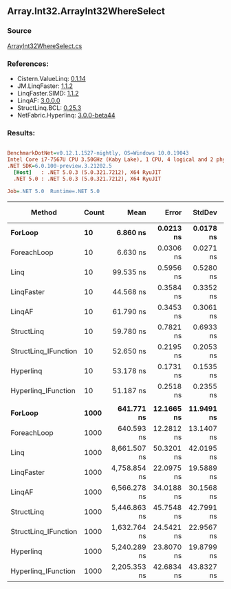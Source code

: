 ﻿## Array.Int32.ArrayInt32WhereSelect

### Source
[ArrayInt32WhereSelect.cs](../LinqBenchmarks/Array/Int32/ArrayInt32WhereSelect.cs)

### References:
- Cistern.ValueLinq: [0.1.14](https://www.nuget.org/packages/Cistern.ValueLinq/0.1.14)
- JM.LinqFaster: [1.1.2](https://www.nuget.org/packages/JM.LinqFaster/1.1.2)
- LinqFaster.SIMD: [1.1.2](https://www.nuget.org/packages/LinqFaster.SIMD/1.0.3)
- LinqAF: [3.0.0.0](https://www.nuget.org/packages/LinqAF/3.0.0.0)
- StructLinq.BCL: [0.25.3](https://www.nuget.org/packages/StructLinq.BCL/0.25.3)
- NetFabric.Hyperlinq: [3.0.0-beta44](https://www.nuget.org/packages/NetFabric.Hyperlinq/3.0.0-beta44)

### Results:
``` ini

BenchmarkDotNet=v0.12.1.1527-nightly, OS=Windows 10.0.19043
Intel Core i7-7567U CPU 3.50GHz (Kaby Lake), 1 CPU, 4 logical and 2 physical cores
.NET SDK=6.0.100-preview.3.21202.5
  [Host]   : .NET 5.0.3 (5.0.321.7212), X64 RyuJIT
  .NET 5.0 : .NET 5.0.3 (5.0.321.7212), X64 RyuJIT

Job=.NET 5.0  Runtime=.NET 5.0  

```
|               Method | Count |         Mean |      Error |     StdDev | Ratio | RatioSD |  Gen 0 | Gen 1 | Gen 2 | Allocated |
|--------------------- |------ |-------------:|-----------:|-----------:|------:|--------:|-------:|------:|------:|----------:|
|              **ForLoop** |    **10** |     **6.860 ns** |  **0.0213 ns** |  **0.0178 ns** |  **1.00** |    **0.00** |      **-** |     **-** |     **-** |         **-** |
|          ForeachLoop |    10 |     6.630 ns |  0.0306 ns |  0.0271 ns |  0.97 |    0.00 |      - |     - |     - |         - |
|                 Linq |    10 |    99.535 ns |  0.5956 ns |  0.5280 ns | 14.51 |    0.10 | 0.0497 |     - |     - |     104 B |
|           LinqFaster |    10 |    44.568 ns |  0.3584 ns |  0.3352 ns |  6.51 |    0.05 | 0.0459 |     - |     - |      96 B |
|               LinqAF |    10 |    61.790 ns |  0.3453 ns |  0.3061 ns |  9.01 |    0.04 |      - |     - |     - |         - |
|           StructLinq |    10 |    59.780 ns |  0.7821 ns |  0.6933 ns |  8.72 |    0.10 | 0.0305 |     - |     - |      64 B |
| StructLinq_IFunction |    10 |    52.650 ns |  0.2195 ns |  0.2053 ns |  7.68 |    0.04 |      - |     - |     - |         - |
|            Hyperlinq |    10 |    53.178 ns |  0.1731 ns |  0.1535 ns |  7.75 |    0.03 |      - |     - |     - |         - |
|  Hyperlinq_IFunction |    10 |    51.187 ns |  0.2518 ns |  0.2355 ns |  7.46 |    0.03 |      - |     - |     - |         - |
|                      |       |              |            |            |       |         |        |       |       |           |
|              **ForLoop** |  **1000** |   **641.771 ns** | **12.1665 ns** | **11.9491 ns** |  **1.00** |    **0.00** |      **-** |     **-** |     **-** |         **-** |
|          ForeachLoop |  1000 |   640.593 ns | 12.2812 ns | 13.1407 ns |  1.00 |    0.03 |      - |     - |     - |         - |
|                 Linq |  1000 | 8,661.507 ns | 50.3201 ns | 42.0195 ns | 13.52 |    0.27 | 0.0458 |     - |     - |     104 B |
|           LinqFaster |  1000 | 4,758.854 ns | 22.0975 ns | 19.5889 ns |  7.41 |    0.13 | 2.8915 |     - |     - |   6,064 B |
|               LinqAF |  1000 | 6,566.278 ns | 34.0188 ns | 30.1568 ns | 10.23 |    0.20 |      - |     - |     - |         - |
|           StructLinq |  1000 | 5,446.863 ns | 45.7548 ns | 42.7991 ns |  8.49 |    0.18 | 0.0305 |     - |     - |      64 B |
| StructLinq_IFunction |  1000 | 1,632.764 ns | 24.5421 ns | 22.9567 ns |  2.55 |    0.06 |      - |     - |     - |         - |
|            Hyperlinq |  1000 | 5,240.289 ns | 23.8070 ns | 19.8799 ns |  8.18 |    0.16 |      - |     - |     - |         - |
|  Hyperlinq_IFunction |  1000 | 2,205.353 ns | 42.6834 ns | 43.8327 ns |  3.44 |    0.10 |      - |     - |     - |         - |
